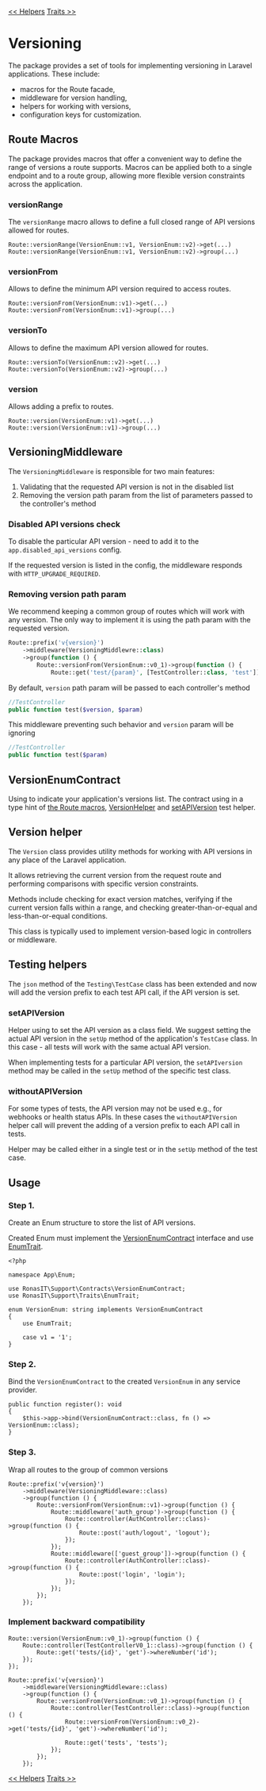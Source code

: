 [<< Helpers][1]
[Traits >>][2]

# Versioning

The package provides a set of tools for implementing versioning in Laravel applications. These include:

- macros for the Route facade,
- middleware for version handling,
- helpers for working with versions,
- configuration keys for customization.

## Route Macros

The package provides macros that offer a convenient way to define the range of versions a route supports. 
Macros can be applied both to a single endpoint and to a route group, 
allowing more flexible version constraints across the application.

### versionRange

The `versionRange` macro allows to define a full closed range of API versions allowed for routes.

```
Route::versionRange(VersionEnum::v1, VersionEnum::v2)->get(...)
Route::versionRange(VersionEnum::v1, VersionEnum::v2)->group(...)
```

### versionFrom

Allows to define the minimum API version required to access routes.

```
Route::versionFrom(VersionEnum::v1)->get(...)
Route::versionFrom(VersionEnum::v1)->group(...)
```

### versionTo

Allows to define the maximum API version allowed for routes.

```
Route::versionTo(VersionEnum::v2)->get(...)
Route::versionTo(VersionEnum::v2)->group(...)
```

### version

Allows adding a prefix to routes.

```
Route::version(VersionEnum::v1)->get(...)
Route::version(VersionEnum::v1)->group(...)
```

## VersioningMiddleware

The `VersioningMiddleware` is responsible for two main features:

1. Validating that the requested API version is not in the disabled list
2. Removing the version path param from the list of parameters passed to the controller's method

### Disabled API versions check

To disable the particular API version - need to add it to the `app.disabled_api_versions` config.

If the requested version is listed in the config, the middleware responds with `HTTP_UPGRADE_REQUIRED`.

### Removing version path param

We recommend keeping a common group of routes which will work with any version. The only way to implement it is using the path param with the requested version.

```php
Route::prefix('v{version}')
    ->middleware(VersioningMiddlewre::class)
    ->group(function () {
        Route::versionFrom(VersionEnum::v0_1)->group(function () {
            Route::get('test/{param}', [TestController::class, 'test']);
```

By default, `version` path param will be passed to each controller's method

```php
//TestController
public function test($version, $param)
```

This middleware preventing such behavior and `version` param will be ignoring


```php
//TestController
public function test($param)
```

## VersionEnumContract

Using to indicate your application's versions list. The contract using in a type hint of [the Route macros][3], [VersionHelper][4] and [setAPIVersion][5] test helper.

## Version helper

The `Version` class provides utility methods for working with API versions in any place of the Laravel application.

It allows retrieving the current version from the request route and performing comparisons with specific version constraints.

Methods include checking for exact version matches, verifying if the current version falls within a range,
and checking greater-than-or-equal and less-than-or-equal conditions.

This class is typically used to implement version-based logic in controllers or middleware.

## Testing helpers

The `json` method of the `Testing\TestCase` class has been extended and now will add the version prefix to each test API call, if the API version is set.

### setAPIVersion

Helper using to set the API version as a class field. We suggest setting the actual API version in the `setUp` method of the application's `TestCase` class. In this case - all tests will work with the same actual API version.

When implementing tests for a particular API version, the `setAPIversion` method may be called in the `setUp` method of the specific test class.

### withoutAPIVersion

For some types of tests, the API version may not be used e.g., for webhooks or health status APIs. In these cases the `withoutAPIVersion` helper call will prevent the adding of a version prefix to each API call in tests.

Helper may be called either in a single test or in the `setUp` method of the test case.

## Usage

### Step 1.

Create an Enum structure to store the list of API versions.

Created Enum must implement the [VersionEnumContract][6] interface and use [EnumTrait][7].

```
<?php

namespace App\Enum;

use RonasIT\Support\Contracts\VersionEnumContract;
use RonasIT\Support\Traits\EnumTrait;

enum VersionEnum: string implements VersionEnumContract
{
    use EnumTrait;

    case v1 = '1';
}
```

### Step 2.

Bind the `VersionEnumContract` to the created `VersionEnum` in any service provider.

```
public function register(): void
{
    $this->app->bind(VersionEnumContract::class, fn () => VersionEnum::class);
}
```

### Step 3.

Wrap all routes to the group of common versions

```
Route::prefix('v{version}')
    ->middleware(VersioningMiddleware::class)
    ->group(function () {
        Route::versionFrom(VersionEnum::v1)->group(function () {
            Route::middleware('auth_group')->group(function () {
                Route::controller(AuthController::class)->group(function () {
                    Route::post('auth/logout', 'logout');
                });
            });
            Route::middleware(['guest_group'])->group(function () {
                Route::controller(AuthController::class)->group(function () {
                    Route::post('login', 'login');
                });
            });
        });
    });
```

### Implement backward compatibility

```
Route::version(VersionEnum::v0_1)->group(function () {
    Route::controller(TestControllerV0_1::class)->group(function () {
        Route::get('tests/{id}', 'get')->whereNumber('id');
    });
});

Route::prefix('v{version}')
    ->middleware(VersioningMiddleware::class)
    ->group(function () {
        Route::versionFrom(VersionEnum::v0_1)->group(function () {
            Route::controller(TestController::class)->group(function () {
                Route::versionFrom(VersionEnum::v0_2)->get('tests/{id}', 'get')->whereNumber('id');
                    
                Route::get('tests', 'tests');   
            });
        });
    });
```


[<< Helpers][1]
[Traits >>][2]

[1]:helpers.md
[2]:traits.md
[3]:../src/HelpersServiceProvider.php#L111
[4]:../src/Support/Version.php
[5]:../src/Testing/TestCase.php#L128
[6]:../src/Contracts/VersionEnumContract.php
[7]:../src/Traits/EnumTrait.php